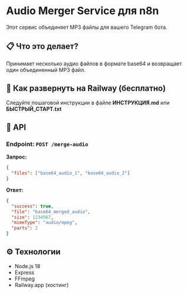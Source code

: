 # Audio Merger Service для n8n

Этот сервис объединяет MP3 файлы для вашего Telegram бота.

## 📋 Что это делает?

Принимает несколько аудио файлов в формате base64 и возвращает один объединенный MP3 файл.

## 🚀 Как развернуть на Railway (бесплатно)

Следуйте пошаговой инструкции в файле **ИНСТРУКЦИЯ.md** или **БЫСТРЫЙ_СТАРТ.txt**

## 📡 API

### Endpoint: `POST /merge-audio`

**Запрос:**
```json
{
  "files": ["base64_audio_1", "base64_audio_2"]
}
```

**Ответ:**
```json
{
  "success": true,
  "file": "base64_merged_audio",
  "size": 1234567,
  "mimeType": "audio/mpeg",
  "parts": 2
}
```

## ⚙️ Технологии

- Node.js 18
- Express
- FFmpeg
- Railway.app (хостинг)
